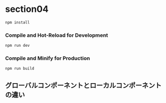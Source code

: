 # section04

```sh
npm install
```

### Compile and Hot-Reload for Development

```sh
npm run dev
```

### Compile and Minify for Production

```sh
npm run build
```

## グローバルコンポーネントとローカルコンポーネントの違い 
```


